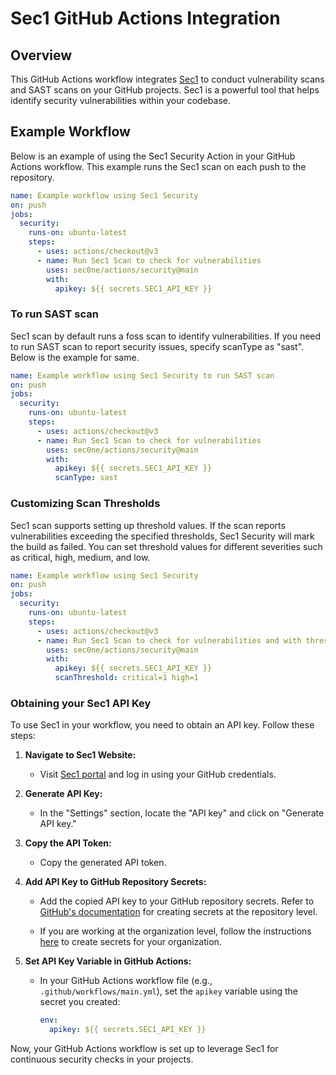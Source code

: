 # Sec1 GitHub Actions Integration

## Overview

This GitHub Actions workflow integrates [Sec1](https://sec1.io/) to conduct vulnerability scans and SAST scans on your GitHub projects. Sec1 is a powerful tool that helps identify security vulnerabilities within your codebase.

## Example Workflow

Below is an example of using the Sec1 Security Action in your GitHub Actions workflow. This example runs the Sec1 scan on each push to the repository.

```yaml
name: Example workflow using Sec1 Security 
on: push
jobs:
  security:
    runs-on: ubuntu-latest
    steps:
      - uses: actions/checkout@v3
      - name: Run Sec1 Scan to check for vulnerabilities
        uses: sec0ne/actions/security@main
        with:
          apikey: ${{ secrets.SEC1_API_KEY }}
```
### To run SAST scan
Sec1 scan by default runs a foss scan to identify vulnerabilities. If you need to run SAST scan to report security issues, specify scanType as "sast". Below is the example for same.

```yaml
name: Example workflow using Sec1 Security to run SAST scan
on: push
jobs:
  security:
    runs-on: ubuntu-latest
    steps:
      - uses: actions/checkout@v3
      - name: Run Sec1 Scan to check for vulnerabilities
        uses: sec0ne/actions/security@main
        with:
          apikey: ${{ secrets.SEC1_API_KEY }}
          scanType: sast
```

### Customizing Scan Thresholds

Sec1 scan supports setting up threshold values. If the scan reports vulnerabilities exceeding the specified thresholds, Sec1 Security will mark the build as failed. You can set threshold values for different severities such as critical, high, medium, and low.

```yaml
name: Example workflow using Sec1 Security 
on: push
jobs:
  security:
    runs-on: ubuntu-latest
    steps:
      - uses: actions/checkout@v3
      - name: Run Sec1 Scan to check for vulnerabilities and with threshold values
        uses: sec0ne/actions/security@main
        with:
          apikey: ${{ secrets.SEC1_API_KEY }}
          scanThreshold: critical=1 high=1
```


### Obtaining your Sec1 API Key

To use Sec1 in your workflow, you need to obtain an API key. Follow these steps:

1. **Navigate to Sec1 Website:**
   - Visit [Sec1 portal](https://scopy.sec1.io/) and log in using your GitHub credentials.

2. **Generate API Key:**
   - In the "Settings" section, locate the "API key" and click on "Generate API key."

3. **Copy the API Token:**
   - Copy the generated API token.

4. **Add API Key to GitHub Repository Secrets:**
   - Add the copied API key to your GitHub repository secrets. Refer to [GitHub's documentation](https://docs.github.com/en/actions/security-guides/using-secrets-in-github-actions#creating-secrets-for-a-repository) for creating secrets at the repository level.

   - If you are working at the organization level, follow the instructions [here](https://docs.github.com/en/actions/security-guides/using-secrets-in-github-actions#creating-secrets-for-an-organization) to create secrets for your organization.

5. **Set API Key Variable in GitHub Actions:**
   - In your GitHub Actions workflow file (e.g., `.github/workflows/main.yml`), set the `apikey` variable using the secret you created:

     ```yaml
     env:
       apikey: ${{ secrets.SEC1_API_KEY }}
     ```

Now, your GitHub Actions workflow is set up to leverage Sec1 for continuous security checks in your projects.
